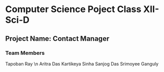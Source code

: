 # Computer Science Poject Class XII-Sci-D

## Project Name: Contact Manager

### Team Members

Tapoban Ray \n
Aritra Das
Kartikeya Sinha
Sanjog Das
Srimoyee Ganguly
